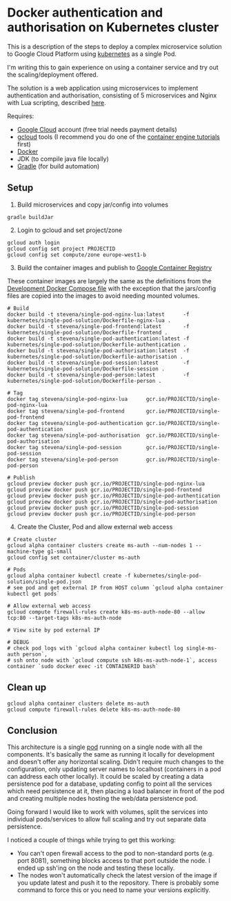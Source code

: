 # Docker authentication and authorisation on Kubernetes cluster

This is a description of the steps to deploy a complex microservice solution to Google Cloud Platform using
[kubernetes](http://kubernetes.io/) as a single Pod.

I'm writing this to gain experience on using a container service and try out the
scaling/deployment offered.

The solution is a web application using microservices to implement authentication and authorisation, consisting of 5
microservices and Nginx with Lua scripting, described [here](https://github.com/stevenalexander/docker-authentication-authorisation).

Requires:
* [Google Cloud](https://cloud.google.com/) account (free trial needs payment details)
* [gcloud](https://cloud.google.com/container-engine/docs/before-you-begin#install_the_gcloud_command_line_interface) tools (I recommend you do one of the [container engine tutorials](https://cloud.google.com/container-engine/docs/tutorials/hello-wordpress) first)
* [Docker](https://www.docker.com/)
* JDK (to compile java file locally)
* [Gradle](https://gradle.org/) (for build automation)

## Setup

1. Build microservices and copy jar/config into volumes

```
gradle buildJar
```

2. Login to gcloud and set project/zone

```
gcloud auth login
gcloud config set project PROJECTID
gcloud config set compute/zone europe-west1-b
```

3. Build the container images and publish to [Google Container Registry](https://cloud.google.com/tools/container-registry/)

These container images are largely the same as the definitions from the [Development Docker Compose file](https://github.com/stevenalexander/docker-authentication-authorisation/blob/master/dev-docker-compose.yml) with the exception that the jars/config files are copied into the images to avoid needing mounted volumes.

```
# Build
docker build -t stevena/single-pod-nginx-lua:latest      -f kubernetes/single-pod-solution/Dockerfile-nginx-lua .
docker build -t stevena/single-pod-frontend:latest       -f kubernetes/single-pod-solution/Dockerfile-frontend .
docker build -t stevena/single-pod-authentication:latest -f kubernetes/single-pod-solution/Dockerfile-authentication .
docker build -t stevena/single-pod-authorisation:latest  -f kubernetes/single-pod-solution/Dockerfile-authorisation .
docker build -t stevena/single-pod-session:latest        -f kubernetes/single-pod-solution/Dockerfile-session .
docker build -t stevena/single-pod-person:latest         -f kubernetes/single-pod-solution/Dockerfile-person .

# Tag
docker tag stevena/single-pod-nginx-lua      gcr.io/PROJECTID/single-pod-nginx-lua
docker tag stevena/single-pod-frontend       gcr.io/PROJECTID/single-pod-frontend
docker tag stevena/single-pod-authentication gcr.io/PROJECTID/single-pod-authentication
docker tag stevena/single-pod-authorisation  gcr.io/PROJECTID/single-pod-authorisation
docker tag stevena/single-pod-session        gcr.io/PROJECTID/single-pod-session
docker tag stevena/single-pod-person         gcr.io/PROJECTID/single-pod-person

# Publish
gcloud preview docker push gcr.io/PROJECTID/single-pod-nginx-lua
gcloud preview docker push gcr.io/PROJECTID/single-pod-frontend
gcloud preview docker push gcr.io/PROJECTID/single-pod-authentication
gcloud preview docker push gcr.io/PROJECTID/single-pod-authorisation
gcloud preview docker push gcr.io/PROJECTID/single-pod-session
gcloud preview docker push gcr.io/PROJECTID/single-pod-person
```

4. Create the Cluster, Pod and allow external web access

```
# Create cluster
gcloud alpha container clusters create ms-auth --num-nodes 1 --machine-type g1-small
gcloud config set container/cluster ms-auth

# Pods
gcloud alpha container kubectl create -f kubernetes/single-pod-solution/single-pod.json
# see pod and get external IP from HOST column `gcloud alpha container kubectl get pods`

# Allow external web access
gcloud compute firewall-rules create k8s-ms-auth-node-80 --allow tcp:80 --target-tags k8s-ms-auth-node

# View site by pod external IP

# DEBUG
# check pod logs with `gcloud alpha container kubectl log single-ms-auth person`,
# ssh onto node with `gcloud compute ssh k8s-ms-auth-node-1`, access container `sudo docker exec -it CONTAINERID bash`
```

## Clean up

```
gcloud alpha container clusters delete ms-auth
gcloud compute firewall-rules delete k8s-ms-auth-node-80
```

## Conclusion

This architecture is a single [pod](https://github.com/GoogleCloudPlatform/kubernetes/blob/master/docs/pods.md) running
on a single node with all the components. It's basically the same as running it locally for development and doesn't
offer any horizontal scaling. Didn't require much changes to the configuration, only updating server names to localhost
(containers in a pod can address each other locally). It could be scaled by creating a data persistence pod for a
database, updating config to point all the services which need persistence at it, then placing a load balancer in front
of the pod and creating multiple nodes hosting the web/data persistence pod.

Going forward I would like to work with volumes, split the services into individual pods/services to allow full scaling and try out separate data persistence.

I noticed a couple of things while trying to get this working:

- You can't open firewall access to the pod to non-standard ports (e.g. port 8081), something blocks access to that port outside the node. I ended up ssh'ing on the node and testing these locally.
- The nodes won't automatically check the latest version of the image if you update latest and push it to the repository. There is probably some command to force this or you need to name your versions explicitly.
